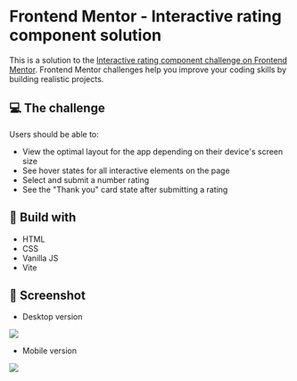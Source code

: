 # Frontend Mentor - Interactive rating component solution

This is a solution to the [Interactive rating component challenge on Frontend Mentor](https://www.frontendmentor.io/challenges/interactive-rating-component-koxpeBUmI). Frontend Mentor challenges help you improve your coding skills by building realistic projects. 

## 💻 The challenge

Users should be able to:

- View the optimal layout for the app depending on their device's screen size
- See hover states for all interactive elements on the page
- Select and submit a number rating
- See the "Thank you" card state after submitting a rating

## 🚀 Build with

- HTML
- CSS
- Vanilla JS
- Vite

## 📸 Screenshot
 
 - Desktop version
 
![](./images/screenshot-desktop.png)

- Mobile version

![](./images/screenshot-mobile.png)
